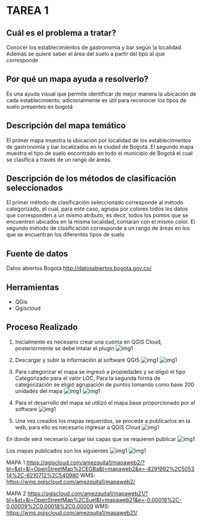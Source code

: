 # TAREA 1
## Cuál es el problema a tratar?
Conocer los establecimientos de gastronomía y bar según la localidad. Además se quiere saber el área del suelo a partir del tipo al que corresponde
## Por qué un mapa ayuda a resolverlo?
Es una ayuda visual que permite identificar de mejor manera la ubicación de cada establecimiento, adicionalmente es útil para reconocer los tipos de suelo presentes en bogotá

## Descripción del mapa temático
El primer mapa muestra la ubicación por localidad de los establecimientos de gastronomía y bar localizados en la ciudad de Bogotá.
El segundo mapa muestra el tipo de suelo encontrado en todo el municipio de Bogotá el cual se clasifica a través de un rango de áreas.
## Descripción de los métodos de clasificación seleccionados
El primer método de clasificación seleccionado corresponde al método categorizado, el cual, para este caso, agrupa por colores todos los datos que corresponden a un mismo atributo, es decir, todos los puntos que se encuentren ubicados en la misma localidad, contaran con el mismo color.
El segundo método de clasificación corresponde a un rango de áreas en los que se encuentran los diferentes tipos de suelo

## Fuente de datos
Datos abiertos Bogotá http://datosabiertos.bogota.gov.co/
## Herramientas
-	QGis
-	Qgiscloud

## Proceso Realizado


1.	Inicialmente es necesario crear una cuenta en QGIS Cloud, posteriormente se debe intalar el plugin
![img1](imagenes/img1.jpg)
 
2.	Descargar y subir la información al software QGIS
 ![img1](imagenes/img2.jpg)
 ![img1](imagenes/img3.jpg)
 

3.	Para categorizar el mapa se ingresó a propiedades y se eligió el tipo Categorizado para el valor LOC, Para la segunda forma de categorización se eligió agrupación de puntos tomando como base 200 unidades del mapa
 ![img1](imagenes/img4.jpg)
 ![img1](imagenes/img5.jpg)
 

4.	Para el desarrollo del mapa se utilizó el mapa base proporcionado por el software
 ![img1](imagenes/img6.jpg)
 
5.	Una vez creados los mapas requeridos, se procede a publicarlos en la web, para ello es necesario ingresar a QGIS Cloud
 ![img1](imagenes/img7.jpg)
 
En donde será necesario cargar las capas que se requieren publicar
 ![img1](imagenes/img8.jpg)
 
Los mapas publicados son los siguientes
 ![img1](imagenes/img9.jpg)
![img1](imagenes/img10.jpg)
 
MAPA 1
https://qgiscloud.com/amezquita1/mapaweb2/?bl=&st=&l=OpenStreetMap%2CEGBa&t=mapaweb2&e=-8291992%2C505314%2C-8210712%2C540980
WMS: https://wms.qgiscloud.com/amezquita1/mapaweb2/

MAPA 2
https://qgiscloud.com/amezquita1/mapaweb21/?bl=&st=&l=OpenStreetMap%2CSuel&t=mapaweb21&e=-0.00018%2C-0.00009%2C0.00018%2C0.00009
WMS: https://wms.qgiscloud.com/amezquita1/mapaweb21/

